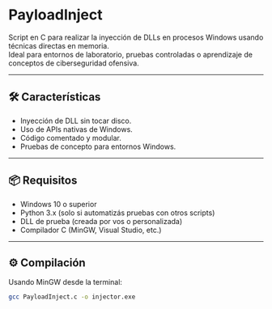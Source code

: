 # PayloadInject

Script en C para realizar la inyección de DLLs en procesos Windows usando técnicas directas en memoria.  
Ideal para entornos de laboratorio, pruebas controladas o aprendizaje de conceptos de ciberseguridad ofensiva.

---

## 🛠️ Características

- Inyección de DLL sin tocar disco.
- Uso de APIs nativas de Windows.
- Código comentado y modular.
- Pruebas de concepto para entornos Windows.

---

## 📦 Requisitos

- Windows 10 o superior
- Python 3.x (solo si automatizás pruebas con otros scripts)
- DLL de prueba (creada por vos o personalizada)
- Compilador C (MinGW, Visual Studio, etc.)

---

## ⚙️ Compilación

Usando MinGW desde la terminal:

```bash
gcc PayloadInject.c -o injector.exe

